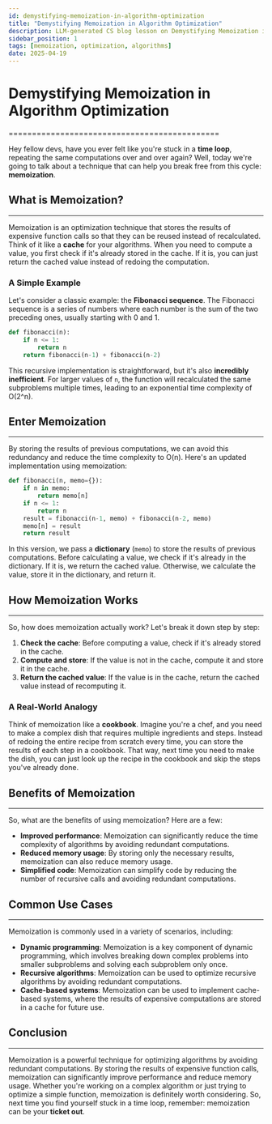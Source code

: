 ```yaml
---
id: demystifying-memoization-in-algorithm-optimization
title: "Demystifying Memoization in Algorithm Optimization"
description: LLM-generated CS blog lesson on Demystifying Memoization in Algorithm Optimization.
sidebar_position: 1
tags: [memoization, optimization, algorithms]
date: 2025-04-19
---
```


# Demystifying Memoization in Algorithm Optimization
=============================================

Hey fellow devs, have you ever felt like you're stuck in a **time loop**, repeating the same computations over and over again? Well, today we're going to talk about a technique that can help you break free from this cycle: **memoization**.

## What is Memoization?
--------------------

Memoization is an optimization technique that stores the results of expensive function calls so that they can be reused instead of recalculated. Think of it like a **cache** for your algorithms. When you need to compute a value, you first check if it's already stored in the cache. If it is, you can just return the cached value instead of redoing the computation.

### A Simple Example

Let's consider a classic example: the **Fibonacci sequence**. The Fibonacci sequence is a series of numbers where each number is the sum of the two preceding ones, usually starting with 0 and 1.

```python
def fibonacci(n):
    if n <= 1:
        return n
    return fibonacci(n-1) + fibonacci(n-2)
```

This recursive implementation is straightforward, but it's also **incredibly inefficient**. For larger values of `n`, the function will recalculated the same subproblems multiple times, leading to an exponential time complexity of O(2^n). 

## Enter Memoization
------------------

By storing the results of previous computations, we can avoid this redundancy and reduce the time complexity to O(n). Here's an updated implementation using memoization:

```python
def fibonacci(n, memo={}):
    if n in memo:
        return memo[n]
    if n <= 1:
        return n
    result = fibonacci(n-1, memo) + fibonacci(n-2, memo)
    memo[n] = result
    return result
```

In this version, we pass a **dictionary** (`memo`) to store the results of previous computations. Before calculating a value, we check if it's already in the dictionary. If it is, we return the cached value. Otherwise, we calculate the value, store it in the dictionary, and return it.

## How Memoization Works
------------------------

So, how does memoization actually work? Let's break it down step by step:

1. **Check the cache**: Before computing a value, check if it's already stored in the cache.
2. **Compute and store**: If the value is not in the cache, compute it and store it in the cache.
3. **Return the cached value**: If the value is in the cache, return the cached value instead of recomputing it.

### A Real-World Analogy

Think of memoization like a **cookbook**. Imagine you're a chef, and you need to make a complex dish that requires multiple ingredients and steps. Instead of redoing the entire recipe from scratch every time, you can store the results of each step in a cookbook. That way, next time you need to make the dish, you can just look up the recipe in the cookbook and skip the steps you've already done.

## Benefits of Memoization
-------------------------

So, what are the benefits of using memoization? Here are a few:

* **Improved performance**: Memoization can significantly reduce the time complexity of algorithms by avoiding redundant computations.
* **Reduced memory usage**: By storing only the necessary results, memoization can also reduce memory usage.
* **Simplified code**: Memoization can simplify code by reducing the number of recursive calls and avoiding redundant computations.

## Common Use Cases
------------------

Memoization is commonly used in a variety of scenarios, including:

* **Dynamic programming**: Memoization is a key component of dynamic programming, which involves breaking down complex problems into smaller subproblems and solving each subproblem only once.
* **Recursive algorithms**: Memoization can be used to optimize recursive algorithms by avoiding redundant computations.
* **Cache-based systems**: Memoization can be used to implement cache-based systems, where the results of expensive computations are stored in a cache for future use.

## Conclusion
----------

Memoization is a powerful technique for optimizing algorithms by avoiding redundant computations. By storing the results of expensive function calls, memoization can significantly improve performance and reduce memory usage. Whether you're working on a complex algorithm or just trying to optimize a simple function, memoization is definitely worth considering. So, next time you find yourself stuck in a time loop, remember: memoization can be your **ticket out**.
